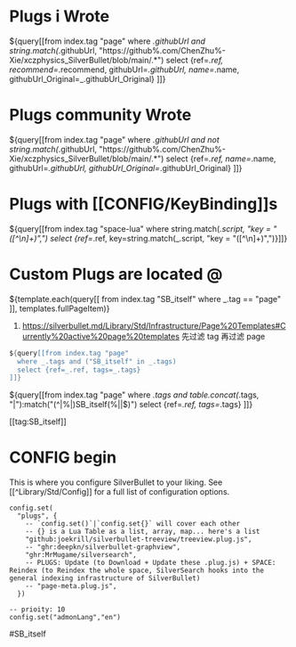 
# Plugs i Wrote

${query[[from index.tag "page" 
  where _.githubUrl and string.match(_.githubUrl, "https://github%.com/ChenZhu%-Xie/xczphysics_SilverBullet/blob/main/.*")
  select {ref=_.ref, recommend=_.recommend, githubUrl=_.githubUrl, name=_.name, githubUrl_Original=_.githubUrl_Original}
]]}

# Plugs community Wrote

${query[[from index.tag "page" 
  where _.githubUrl and not string.match(_.githubUrl, "https://github%.com/ChenZhu%-Xie/xczphysics_SilverBullet/blob/main/.*")
  select {ref=_.ref, name=_.name, githubUrl=_.githubUrl, githubUrl_Original=_.githubUrl_Original}
]]}

# Plugs with [[CONFIG/KeyBinding]]s

${query[[from index.tag "space-lua" where string.match(_.script, "key = \"([^\n]+)\",") select {ref=_.ref, key=string.match(_.script, "key = \"([^\n]+)\",")}]]}

# Custom Plugs are located @
${template.each(query[[
  from index.tag "SB_itself"
  where _.tag == "page"
]], templates.fullPageItem)}
1. https://silverbullet.md/Library/Std/Infrastructure/Page%20Templates#Currently%20active%20page%20templates 先过滤 tag 再过滤 page

```lua -- 先过滤 page 再过滤 tag
${query[[from index.tag "page"
  where _.tags and ("SB_itself" in _.tags)
  select {ref=_.ref, tags=_.tags}
]]}
```

${query[[from index.tag "page"
  where _.tags and table.concat(_.tags, "|"):match("(^|%|)SB_itself(%||$)")
  select {ref=_.ref, tags=_.tags}
]]}

[[tag:SB_itself]]

# CONFIG begin

This is where you configure SilverBullet to your liking. See [[^Library/Std/Config]] for a full list of configuration options.

```space-lua
config.set(
  "plugs", {
    -- `config.set()`|`config.set{}` will cover each other
    -- {} is a Lua Table as a list, array, map... here's a list
    "github:joekrill/silverbullet-treeview/treeview.plug.js",
    -- "ghr:deepkn/silverbullet-graphview",
    "ghr:MrMugame/silversearch",
    -- PLUGS: Update (to Download + Update these .plug.js) + SPACE: Reindex (to Reindex the whole space, SilverSearch hooks into the general indexing infrastructure of SilverBullet)
    -- "page-meta.plug.js",
  })
```

```space-lua
-- prioity: 10
config.set("admonLang","en")
```

#SB_itself
